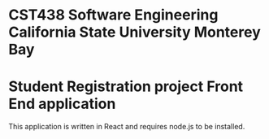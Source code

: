# CST438 Software Engineering California State University Monterey Bay
# Student Registration project Front End application

This application is written in React and requires node.js to be installed.

